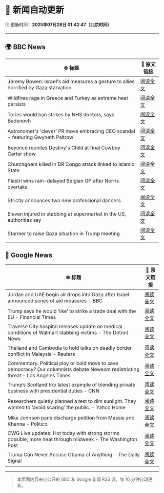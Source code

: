 # 🧠 新闻自动更新

🕒 更新时间：**2025年07月28日 01:42:47（北京时间）**

---

## 🌍 BBC News

| 🌐 标题 | 🔗 原文链接 |
|--------|-------------|
| Jeremy Bowen: Israel's aid measures a gesture to allies horrified by Gaza starvation | [阅读全文](https://www.bbc.com/news/articles/cz60x5v75p1o) |
| Wildfires rage in Greece and Turkey as extreme heat persists | [阅读全文](https://www.bbc.com/news/articles/cvgv313e381o) |
| Tories would ban strikes by NHS doctors, says Badenoch | [阅读全文](https://www.bbc.com/news/articles/c1kz3d9d9vzo) |
| Astronomer's 'clever' PR move embracing CEO scandal - featuring Gwyneth Paltrow | [阅读全文](https://www.bbc.com/news/articles/crlzrjp2e2lo) |
| Beyoncé reunites Destiny's Child at final Cowboy Carter show | [阅读全文](https://www.bbc.com/news/articles/c4gzegpmwexo) |
| Churchgoers killed in DR Congo attack linked to Islamic State | [阅读全文](https://www.bbc.com/news/articles/c3ezjg34lw4o) |
| Piastri wins rain-delayed Belgian GP after Norris overtake | [阅读全文](https://www.bbc.com/sport/formula1/articles/cn4794pxdjyo) |
| Strictly announces two new professional dancers | [阅读全文](https://www.bbc.com/news/articles/cgerdl3xn8zo) |
| Eleven injured in stabbing at supermarket in the US, authorities say | [阅读全文](https://www.bbc.com/news/articles/c0e98rx7weeo) |
| Starmer to raise Gaza situation in Trump meeting | [阅读全文](https://www.bbc.com/news/articles/c5y254078k1o) |

## 📰 Google News

| 🌐 标题 | 🔗 原文链接 |
|--------|-------------|
| Jordan and UAE begin air drops into Gaza after Israel announced series of aid measures - BBC | [阅读全文](https://news.google.com/rss/articles/CBMiVEFVX3lxTE1TMllqQWVEb19pVEN0Zk5uUnoxazBkN3JoUXQ0a2g1cDFDVVp2WXFBTkpiblVER1VXVjNYQWpIbjFVUWxhRmF6dV96SE5UR0VHcFg0TA?oc=5) |
| Trump says he would ‘like’ to strike a trade deal with the EU - Financial Times | [阅读全文](https://news.google.com/rss/articles/CBMicEFVX3lxTE9DUXNzWEZPNEJiaFJjMWFRbnJzTHZDQ1prT2U2aEtqTUZOUUZxUVRYZzY1N0dGRWxIVWtNVENOSTZzRTlpUXN3YW9oc1FjWjVNVTM2TjBVc3EtTWxBRXIwTW5STlU4bDY1aXZFRUx1Rnc?oc=5) |
| Traverse City hospital releases update on medical conditions of Walmart stabbing victims - The Detroit News | [阅读全文](https://news.google.com/rss/articles/CBMi7AFBVV95cUxQVl9LeV9JQjkxMzZlNTVZM0Y2d1NaZ2lVSFc4SXhBY1NLb2JHbDNxY2t1S3NNLVdVSlhEMlBaYlBJWHotQXFidURqWWpDZVFCQmU3M2tpbWFRSDVCZzAxRHI4LWcya1BDUWNEZUIwZTZCb1FhcXVRUVpCZllzMUxmODNqcWtqLXVheDZpZnZpTnVCclpfVVl0VWVoRGtYSTc4RWFTeEk0SE1ZRnhsaWR2Z2k3dzQ3bDBuNTFWVEo0V3N0TXRfQ2xRS2JuZmZ5RWozbG5TRzhVSUd4MERwSnRsQVAzLW9tcU5QR3oyeQ?oc=5) |
| Thailand and Cambodia to hold talks on deadly border conflict in Malaysia - Reuters | [阅读全文](https://news.google.com/rss/articles/CBMitgFBVV95cUxQY0xqMWFlWmZ4S3l4MFBVU2ZKWlk4bVo5S1o0RHY3OVEwRWVvbktxWEdPR2hTMmFySDZnaHdjMFVyY1ByV21PZmFySjdmUklZZm5hZUxaM1BXNlJtSkxDWXRBT2VsRk81c1dBXzgxUUMxUUNTanQ5MnY2YWxmY1hDLWxrUkVlNWxBTDBXMk4xd2hWbG4wSEl6RXZOekF2dHh4eUt5MlRGN3EyU3pqZmJSb1FabVAwUQ?oc=5) |
| Commentary: Political ploy or bold move to save democracy? Our columnists debate Newsom redistricting threat - Los Angeles Times | [阅读全文](https://news.google.com/rss/articles/CBMinwFBVV95cUxPVGR1MEl6TkVWQkpwMUtmNkxoWElnTE1TM3RaYjN3aVBRMS1hZEZ2OVUwRzN0c1RLQkZDdG5kc0xRcUhDQ3pyS3dDODB3a2YxanpEX3dnMjZxNll6UHp2Q2ZpUlF5b1RZTXN1T3lDb05hMTlFUjJ3cUxVWU1mU3QwTzNWeU9LMi1LaThvU0hiUUhUamZVM2tGQ0R5NWk5RVE?oc=5) |
| Trump’s Scotland trip latest example of blending private business with presidential duties - CNN | [阅读全文](https://news.google.com/rss/articles/CBMiekFVX3lxTE1yRVdsUjU3aENEa3NfQnlPdnZoX3R5ZEVGOUdNSEc5UWg4NGMwQVJZdVB1UDhiZjdCX0tfVnhUckZFLU5uLVZJdjBQNVdQWUFxektsTDNLZ01lZUpYRDM1X2JnaG1VMktFcXNpMEhIelZ2TUJFR21oRXpB0gF_QVVfeXFMTnpIU3JqTzFVbWdmU2k5aWVLR1IxaWw0Z1kwdUoyR2FFNTdJX1czN205d1llWVhwcGM1UjNiVjNRRnZFMklHcGtBLXlCTUFVdWNJNjdqdEJ1Ti1lR1BUamFsOVVNMVpBaDY5dDkyWHRLNzJBZG5qdEFWYWhQXzl3SQ?oc=5) |
| Researchers quietly planned a test to dim sunlight. They wanted to ‘avoid scaring’ the public. - Yahoo Home | [阅读全文](https://news.google.com/rss/articles/CBMikwFBVV95cUxOdkw3WFlHeUt6UXBLT2pxLWRtOU1Ub2V4Tk1raTJLVWY4VEViWEpRcUY3STRuMEpGM0NkM3NEdnRfd294VVNncVNSSV9EVWVjbnJkUEduSmhUVVVJalVjSVhRVzlRYkQ3Y2NIamlYZ0xCTWRNRzQyQkVYUXVudHVlVXBoZzZ0UVhJeVFKNmRkQ2lhU1E?oc=5) |
| Mike Johnson pans discharge petition from Massie and Khanna - Politico | [阅读全文](https://news.google.com/rss/articles/CBMimwFBVV95cUxPUERDSHNudWJXQVRxMUZlR09DWTcyNDNWTHQta25YbTFQRzZ2ZFFRbGd3ZlpNWUVPclcwVzdZWmtldlY1VUlEdlJZOXhOZ05FaWdGeGR5YTdQZXpwM1U5T2Z3Y0k4TVlZTmRzYXpEcjdlWi1iYnNNazFrTzB1bFBCRDU2N3VPQXd2dVlTUVRUdjZQTUhHV3BtMkV0SQ?oc=5) |
| CWG Live updates: Hot today with strong storms possible; more heat through midweek - The Washington Post | [阅读全文](https://news.google.com/rss/articles/CBMimwFBVV95cUxQQ0FKR0tyUVl0MXNFMlpxWTZ2c1k1VjhNOFpaM1BjZGxBRTlXRGVwY3ZBRXBTdUprUnVadW9UUzFnYW9ubG4tUjFjVXQ0U2JrNUlIS1Zma0ZWMFJtMmI4SEs0MTF1S054TVIyVXI5MGtRQVRxS2Q1U3FUSUxpNXRSZXV5bEVHbWFiazV0Z2hNb1g1TXJvZkhlQURiUQ?oc=5) |
| Trump Can Never Accuse Obama of Anything - The Daily Signal | [阅读全文](https://news.google.com/rss/articles/CBMihwFBVV95cUxNT0Q4YXJXNGpOTTBzY3UtVjhJaGxKR2M5cDYxY2tMY3AtSGtJSEtFZ2MyQjRfOFc1YVE0Y0xCekJ1bzVVNDBoOUctYUh6bGhtUnFENlNJYjlOWkR0SGVIRDRHcTFmM09VaWdWWi1fcFRHQkkzbXJIMWRHNUkyMDFfZDJBWGVLOG8?oc=5) |

---
> 本页面内容来自公开的 BBC 和 Google 新闻 RSS 源，每 10 分钟自动更新。